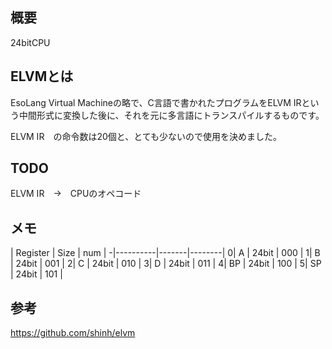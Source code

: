 ## 概要

24bitCPU

## ELVMとは

EsoLang Virtual Machineの略で、C言語で書かれたプログラムをELVM IRという中間形式に変換した後に、それを元に多言語にトランスパイルするものです。

ELVM IR　の命令数は20個と、とても少ないので使用を決めました。

## TODO

ELVM IR　→　CPUのオペコード

## メモ

 | Register | Size  |  num   |
-|----------|-------|--------|
0| A        | 24bit |  000   |
1| B        | 24bit |  001   |
2| C        | 24bit |  010   |
3| D        | 24bit |  011   |
4| BP       | 24bit |  100   |
5| SP       | 24bit |  101   |



## 参考

https://github.com/shinh/elvm
